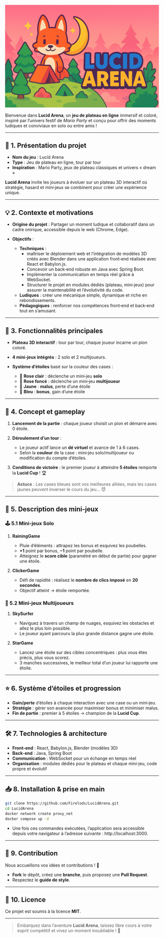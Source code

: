![bandeau du logo](/front-end/public/assets/bandeau_logo.png)

Bienvenue dans **Lucid Arena**, un **jeu de plateau en ligne** immersif et coloré, inspiré par l’univers festif de *Mario Party* et conçu pour offrir des moments ludiques et conviviaux en solo ou entre amis !

---

## 🌈 1. Présentation du projet

* **Nom du jeu** : Lucid Arena
* **Type** : Jeu de plateau en ligne, tour par tour
* **Inspiration** : Mario Party, jeux de plateau classiques et univers « dream »

**Lucid Arena** invite les joueurs à évoluer sur un plateau 3D interactif où stratégie, hasard et mini‑jeux se combinent pour créer une expérience unique.

---

## 💡 2. Contexte et motivations

* **Origine du projet** : Partager un moment ludique et collaboratif dans un cadre onirique, accessible depuis le web (Chrome, Edge).
* **Objectifs** :

  * **Techniques** :
    - maîtriser le déploiement web et l’intégration de modèles 3D créés avec Blender dans une application front‑end réalisée avec React et Babylon.js.
    - Concevoir un back‑end robuste en Java avec Spring Boot.
    - Implémenter la communication en temps réel grâce à WebSocket.
    - Structurer le projet en modules dédiés (plateau, mini‑jeux) pour assurer la maintenabilité et l’évolutivité du code.
  * **Ludiques** : créer une mécanique simple, dynamique et riche en rebondissements.
  * **Pédagogiques** : renforcer nos compétences front‑end et back‑end tout en s’amusant.

---

## 🚀 3. Fonctionnalités principales

* **Plateau 3D interactif** : tour par tour, chaque joueur incarne un pion coloré.
* **4 mini‑jeux intégrés** : 2 solo et 2 multijoueurs.
* **Système d’étoiles** basé sur la couleur des cases :

  * 🩷 **Rose clair** : déclenche un mini‑jeu **solo**
  * 💖 **Rose foncé** : déclenche un mini‑jeu **multijoueur**
  * 💛 **Jaune** : **malus**, perte d’une étoile
  * 💙 **Bleu** : **bonus**, gain d’une étoile

---

## 🎯 4. Concept et gameplay

1. **Lancement de la partie** : chaque joueur choisit un pion et démarre avec 0 étoile.
2. **Déroulement d’un tour** :

   * Le joueur actif lance un **dé virtuel** et avance de 1 à 6 cases.
   * Selon la **couleur** de la case : mini‑jeu solo/multijoueur ou modification du compte d’étoiles.
3. **Conditions de victoire** : le premier joueur à atteindre **5 étoiles** remporte la **Lucid Cup** ! 🏆

> **Astuce** : Les cases bleues sont vos meilleures alliées, mais les cases jaunes peuvent inverser le cours du jeu… 😈

---

## 🎲 5. Description des mini‑jeux

### 🕹️ 5.1 Mini-jeux Solo

1. **RainingGame**

   * Pluie d’éléments : attrapez les bonus et esquivez les poubelles.
   * **+1** point par bonus, **−1** point par poubelle.
   * Atteignez le **score cible** (paramétré en début de partie) pour gagner une étoile.

2. **ClickerGame**

   * Défi de rapidité : réalisez le **nombre de clics imposé** en **20 secondes**.
   * Objectif atteint → étoile remportée.

### 🤝 5.2 Mini-jeux Multijoueurs

1. **SkySurfer**

   * Naviguez à travers un champ de nuages, esquivez les obstacles et allez le plus loin possible.
   * Le joueur ayant parcouru la plus grande distance gagne une étoile.

2. **StarGame**

   * Lancez une étoile sur des cibles concentriques : plus vous êtes précis, plus vous scorez.
   * 3 manches successives, le meilleur total d’un joueur lui rapporte une étoile.

---

## ⭐ 6. Système d’étoiles et progression

* **Gain/perte** d’étoiles à chaque interaction avec une case ou un mini‑jeu.
* **Stratégie** : gérer son avancée pour maximiser bonus et minimiser malus.
* **Fin de partie** : premier à 5 étoiles → champion de la **Lucid Cup**.

---

## 🛠️ 7. Technologies & architecture

* **Front‑end** : React, Babylon.js, Blender (modèles 3D)
* **Back‑end** : Java, Spring Boot
* **Communication** : WebSocket pour un échange en temps réel
* **Organisation** : modules dédiés pour le plateau et chaque mini‑jeu, code propre et évolutif

---

## 📥 8. Installation & prise en main

   ```bash
   git clone https://github.com/Firelods/LucidArena.git
   cd LucidArena
   docker network create proxy_net
   docker compose up -d
   ```
* Une fois ces commandes exécutées, l’application sera accessible depuis votre navigateur à l’adresse suivante : http://localhost:3000.
---

## 🤝 9. Contribution

Nous accueillons vos idées et contributions ! 🙌

* **Fork** le dépôt, créez une **branche**, puis proposez une **Pull Request**.
* Respectez le **guide de style**.

---

## 📄 10. Licence

Ce projet est soumis à la licence **MIT**.

---

> Embarquez dans l’aventure **Lucid Arena**, laissez libre cours à votre esprit compétitif et vivez un moment inoubliable ! 🌟
